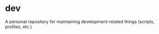 dev
===

A personal repository for maintaining development-related things (scripts, profiles, etc.)
